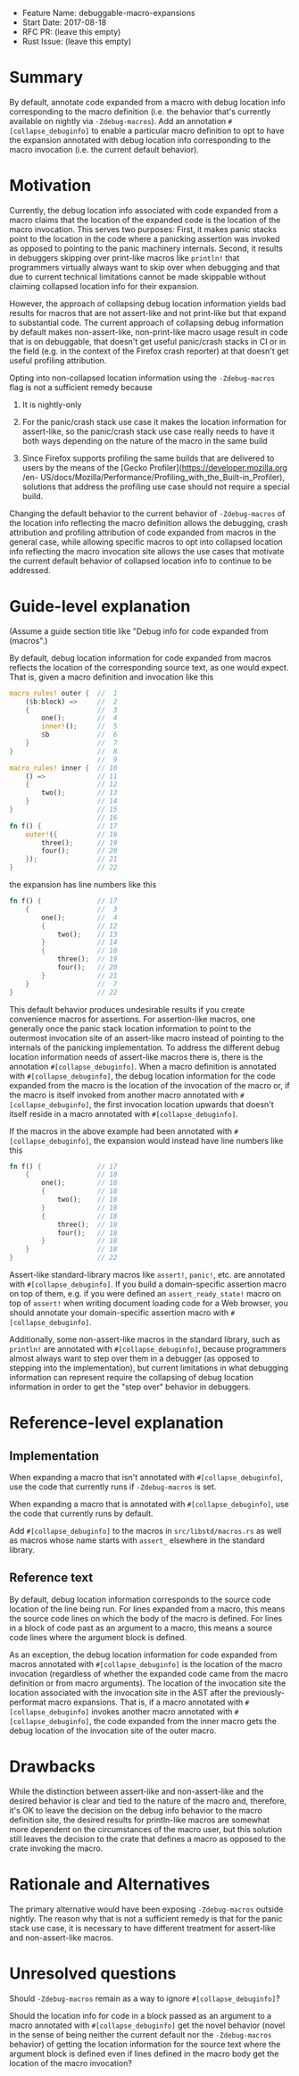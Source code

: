 - Feature Name: debuggable-macro-expansions
- Start Date: 2017-08-18
- RFC PR: (leave this empty)
- Rust Issue: (leave this empty)

# Summary
[summary]: #summary

By default, annotate code expanded from a macro with debug location info
corresponding to the macro definition (i.e. the behavior that's currently
available on nightly via `-Zdebug-macros`). Add an annotation
`#[collapse_debuginfo]` to enable a particular macro definition to opt to have
the expansion annotated with debug location info corresponding to the macro
invocation (i.e. the current default behavior).

# Motivation
[motivation]: #motivation

Currently, the debug location info associated with code expanded from a macro
claims that the location of the expanded code is the location of the macro
invocation. This serves two purposes: First, it makes panic stacks point to
the location in the code where a panicking assertion was invoked as opposed to
pointing to the panic machinery internals. Second, it results in debuggers
skipping over print-like macros like `println!` that programmers virtually
always want to skip over when debugging and that due to current technical
limitations cannot be made skippable without claiming collapsed location info
for their expansion.

However, the approach of collapsing debug location information yields bad
results for macros that are not assert-like and not print-like but that expand
to substantial code. The current approach of collapsing debug information by
default makes non-assert-like, non-print-like macro usage result in code that
is on debuggable, that doesn't get useful panic/crash stacks in CI or in the
field (e.g. in the context of the Firefox crash reporter) at that doesn't get
useful profiling attribution.

Opting into non-collapsed location information using the `-Zdebug-macros` flag
is not a sufficient remedy because

1. It is nightly-only

2. For the panic/crash stack use case it makes the location information for
assert-like, so the panic/crash stack use case really needs to have it both
ways depending on the nature of the macro in the same build

3. Since Firefox supports profiling the same builds that are delivered to
users by the means of the [Gecko Profiler](https://developer.mozilla.org /en-
US/docs/Mozilla/Performance/Profiling_with_the_Built-in_Profiler), solutions
that address the profiling use case should not require a special build.

Changing the default behavior to the current behavior of `-Zdebug-macros` of
the location info reflecting the macro definition allows the debugging, crash
attribution and profiling attribution of code expanded from macros in the
general case, while allowing specific macros to opt into collapsed location
info reflecting the macro invocation site allows the use cases that motivate
the current default behavior of collapsed location info to continue to be
addressed.

# Guide-level explanation
[guide-level-explanation]: #guide-level-explanation

(Assume a guide section title like "Debug info for code expanded from
(macros".)

By default, debug location information for code expanded from macros reflects
the location of the corresponding source text, as one would expect. That is,
given a macro definition and invocation like this

```rust
macro_rules! outer {  //  1
    ($b:block) =>     //  2
    {                 //  3
        one();        //  4
        inner!();     //  5
        $b            //  6
    }                 //  7
}                     //  8
                      //  9
macro_rules! inner {  // 10
    () =>             // 11
    {                 // 12
        two();        // 13
    }                 // 14
}                     // 15
                      // 16
fn f() {              // 17
    outer!({          // 18
        three();      // 19
        four();       // 20
    });               // 21
}                     // 22

```

the expansion has line numbers like this

```rust
fn f() {              // 17
    {                 //  3
        one();        //  4
        {             // 12
            two();    // 13
        }             // 14
        {             // 18
            three();  // 19
            four();   // 20
        }             // 21
    }                 //  7
}                     // 22

```

This default behavior produces undesirable results if you create convenience
macros for assertions. For assertion-like macros, one generally once the panic
stack location information to point to the outermost invocation site of an
assert-like macro instead of pointing to the internals of the panicking
implementation. To address the different debug location information needs of
assert-like macros there is, there is the annotation `#[collapse_debuginfo]`.
When a macro definition is annotated with `#[collapse_debuginfo]`, the debug
location information for the code expanded from the macro is the location of
the invocation of the macro or, if the macro is itself invoked from another
macro annotated with `#[collapse_debuginfo]`, the first invocation location
upwards that doesn't itself reside in a macro annotated with
`#[collapse_debuginfo]`.

If the macros in the above example had been annotated with
`#[collapse_debuginfo]`, the expansion would instead have line numbers like
this

```rust
fn f() {              // 17
    {                 // 18
        one();        // 18
        {             // 18
            two();    // 18
        }             // 18
        {             // 18
            three();  // 18
            four();   // 18
        }             // 18
    }                 // 18
}                     // 22

```

Assert-like standard-library macros like `assert!`, `panic!`, etc. are
annotated with `#[collapse_debuginfo]`. If you build a domain-specific
assertion macro on top of them, e.g. if you were defined an
`assert_ready_state!` macro on top of `assert!` when writing document loading
code for a Web browser, you should annotate your domain-specific assertion
macro with `#[collapse_debuginfo]`.

Additionally, some non-assert-like macros in the standard library, such as
`println!` are annotated with `#[collapse_debuginfo]`, because programmers
almost always want to step over them in a debugger (as opposed to stepping
into the implementation), but current limitations in what debugging
information can represent require the collapsing of debug location information
in order to get the "step over" behavior in debuggers.

# Reference-level explanation
[reference-level-explanation]: #reference-level-explanation

## Implementation

When expanding a macro that isn't annotated with `#[collapse_debuginfo]`, use
the code that currently runs if `-Zdebug-macros` is set.

When expanding a macro that is annotated with `#[collapse_debuginfo]`, use the
code that currently runs by default.

Add `#[collapse_debuginfo]` to the macros in `src/libstd/macros.rs` as well as
macros whose name starts with `assert_` elsewhere in the standard library.


## Reference text

By default, debug location information corresponds to the source code location
of the line being run. For lines expanded from a macro, this means the source
code lines on which the body of the macro is defined. For lines in a block of
code past as an argument to a macro, this means a source code lines where the
argument block is defined.

As an exception, the debug location information for code expanded from macros
annotated with `#[collapse_debuginfo]` is the location of the macro invocation
(regardless of whether the expanded code came from the macro definition or
from macro arguments). The location of the invocation site the location
associated with the invocation site in the AST after the previously-performat
macro expansions. That is, if a macro annotated with `#[collapse_debuginfo]`
invokes another macro annotated with `#[collapse_debuginfo]`, the code
expanded from the inner macro gets the debug location of the invocation site
of the outer macro.

# Drawbacks
[drawbacks]: #drawbacks

While the distinction between assert-like and non-assert-like and the desired
behavior is clear and tied to the nature of the macro and, therefore, it's OK
to leave the decision on the debug info behavior to the macro definition site,
the desired results for println-like macros are somewhat more dependent on the
circumstances of the macro user, but this solution still leaves the decision
to the crate that defines a macro as opposed to the crate invoking the macro.

# Rationale and Alternatives
[alternatives]: #alternatives

The primary alternative would have been exposing `-Zdebug-macros` outside
nightly. The reason why that is not a sufficient remedy is that for the panic
stack use case, it is necessary to have different treatment for assert-like
and non-assert-like macros.

# Unresolved questions
[unresolved]: #unresolved-questions

Should `-Zdebug-macros` remain as a way to ignore `#[collapse_debuginfo]`?

Should the location info for code in a block passed as an argument to a macro
annotated with `#[collapse_debuginfo]` get the novel behavior (novel in the
sense of being neither the current default nor the `-Zdebug-macros` behavior)
of getting the location information for the source text where the argument
block is defined even if lines defined in the macro body get the location of
the macro invocation?
